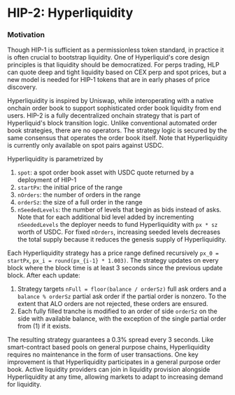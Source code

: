 # HIP-2: Hyperliquidity

### Motivation&#x20;

Though HIP-1 is sufficient as a permissionless token standard, in practice it is often crucial to bootstrap liquidity. One of Hyperliquid's core design principles is that liquidity should be democratized. For perps trading, HLP can quote deep and tight liquidity based on CEX perp and spot prices, but a new model is needed for HIP-1 tokens that are in early phases of price discovery.

Hyperliquidity is inspired by Uniswap, while interoperating with a native onchain order book to support sophisticated order book liquidity from end users. HIP-2 is a fully decentralized onchain strategy that is part of Hyperliquid's block transition logic. Unlike conventional automated order book strategies, there are no operators. The strategy logic is secured by the same consensus that operates the order book itself. Note that Hyperliquidity is currently only available on spot pairs against USDC.&#x20;

Hyperliquidity is parametrized by

1. `spot`: a spot order book asset with USDC quote returned by a deployment of HIP-1
2. `startPx`: the initial price of the range
3. `nOrders`: the number of orders in the range
4. `orderSz`: the size of a full order in the range
5. `nSeededLevels`: the number of levels that begin as bids instead of asks. Note that for each additional bid level added by incrementing `nSeededLevels` the deployer needs to fund Hyperliquidity with `px * sz` worth of USDC. For fixed `nOrders`, increasing seeded levels decreases the total supply because it reduces the genesis supply of Hyperliquidity.

Each Hyperliquidity strategy has a price range defined recursively `px_0 = startPx`, `px_i = round(px_{i-1} * 1.003)`. The strategy updates on every block where the block time is at least 3 seconds since the previous update block. After each update:

1. Strategy targets `nFull = floor(balance / orderSz)` full ask orders and a `balance % orderSz` partial ask order if the partial order is nonzero. To the extent that ALO orders are not rejected, these orders are ensured.
2. Each fully filled tranche is modified to an order of side `orderSz` on the side with available balance, with the exception of the single partial order from (1) if it exists.

The resulting strategy guarantees a 0.3% spread every 3 seconds. Like smart-contract based pools on general purpose chains, Hyperliquidity requires no maintenance in the form of user transactions. One key improvement is that Hyperliquidity participates in a general purpose order book. Active liquidity providers can join in liquidity provision alongside Hyperliquidity at any time, allowing markets to adapt to increasing demand for liquidity.
